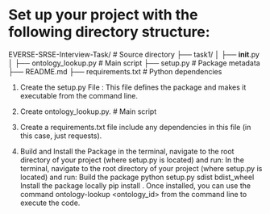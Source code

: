# Set up your project with the following directory structure:
EVERSE-SRSE-Interview-Task/                          # Source directory
├── task1/
│   ├── __init__.py
│   ├── ontology_lookup.py                           # Main script
├── setup.py                                         # Package metadata
├── README.md
├── requirements.txt                                # Python dependencies

1. Create the setup.py File : This file defines the package and makes it executable from the command line.

2. Create ontology_lookup.py. # Main script

3. Create a requirements.txt file include any dependencies in this file (in this case, just requests).

4. Build and Install the Package in the terminal, navigate to the root directory of your project (where setup.py is located) and run:
In the terminal, navigate to the root directory of your project (where setup.py is located) and run:
Build the package
python setup.py sdist bdist_wheel
Install the package locally
pip install .
Once installed, you can use the command ontology-lookup <ontology_id> from the command line to execute the code.
